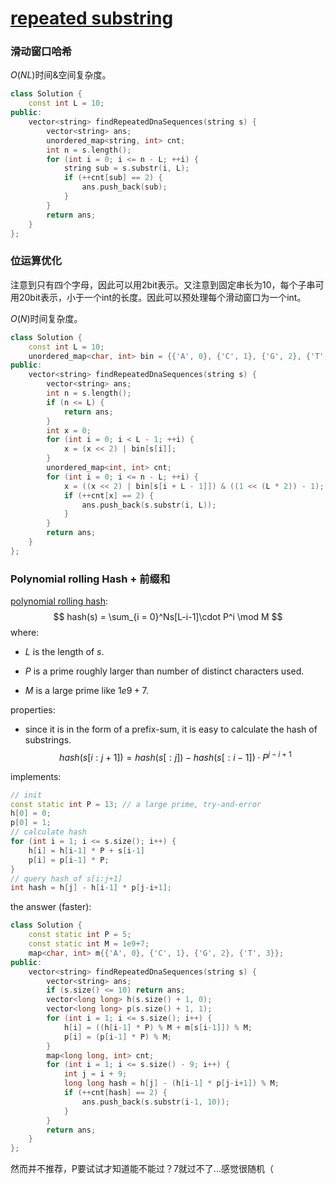 # [repeated substring](https://leetcode-cn.com/problems/repeated-dna-sequences/)

### 滑动窗口哈希

$O(NL)$时间&空间复杂度。

```cpp
class Solution {
    const int L = 10;
public:
    vector<string> findRepeatedDnaSequences(string s) {
        vector<string> ans;
        unordered_map<string, int> cnt;
        int n = s.length();
        for (int i = 0; i <= n - L; ++i) {
            string sub = s.substr(i, L);
            if (++cnt[sub] == 2) {
                ans.push_back(sub);
            }
        }
        return ans;
    }
};
```



### 位运算优化

注意到只有四个字母，因此可以用2bit表示。又注意到固定串长为10，每个子串可用20bit表示，小于一个int的长度。因此可以预处理每个滑动窗口为一个int。

$O(N)$时间复杂度。

```cpp
class Solution {
    const int L = 10;
    unordered_map<char, int> bin = {{'A', 0}, {'C', 1}, {'G', 2}, {'T', 3}};
public:
    vector<string> findRepeatedDnaSequences(string s) {
        vector<string> ans;
        int n = s.length();
        if (n <= L) {
            return ans;
        }
        int x = 0;
        for (int i = 0; i < L - 1; ++i) {
            x = (x << 2) | bin[s[i]];
        }
        unordered_map<int, int> cnt;
        for (int i = 0; i <= n - L; ++i) {
            x = ((x << 2) | bin[s[i + L - 1]]) & ((1 << (L * 2)) - 1);
            if (++cnt[x] == 2) {
                ans.push_back(s.substr(i, L));
            }
        }
        return ans;
    }
};
```





### Polynomial rolling Hash + 前缀和

[polynomial rolling hash](https://en.wikipedia.org/wiki/Rolling_hash):
$$
hash(s) = \sum_{i = 0}^Ns[L-i-1]\cdot P^i \mod M
$$
where:

* $L$ is the length of $s$.

* $P$ is a prime roughly larger than number of distinct characters used.
* $M$ is a large prime like $1e9+7$.

properties:

* since it is in the form of a prefix-sum, it is easy to calculate the hash of substrings.
  $$
  hash(s[i:j+1]) = hash(s[:j]) - hash(s[:i-1])\cdot P^{j-i+1}
  $$

implements:

```cpp
// init
const static int P = 13; // a large prime, try-and-error
h[0] = 0;
p[0] = 1;
// calculate hash
for (int i = 1; i <= s.size(); i++) {
	h[i] = h[i-1] * P + s[i-1]
	p[i] = p[i-1] * P;    
}
// query hash of s[i:j+1]
int hash = h[j] - h[i-1] * p[j-i+1];
```

the answer (faster):

```cpp
class Solution {
    const static int P = 5;
    const static int M = 1e9+7;
    map<char, int> m{{'A', 0}, {'C', 1}, {'G', 2}, {'T', 3}};
public:
    vector<string> findRepeatedDnaSequences(string s) {
        vector<string> ans;
        if (s.size() <= 10) return ans;
        vector<long long> h(s.size() + 1, 0);
        vector<long long> p(s.size() + 1, 1);       
        for (int i = 1; i <= s.size(); i++) {
            h[i] = ((h[i-1] * P) % M + m[s[i-1]]) % M;
            p[i] = (p[i-1] * P) % M;
        }
        map<long long, int> cnt;
        for (int i = 1; i <= s.size() - 9; i++) {
            int j = i + 9;
            long long hash = h[j] - (h[i-1] * p[j-i+1]) % M;
            if (++cnt[hash] == 2) {
                ans.push_back(s.substr(i-1, 10));
            }
        }
        return ans;
    }
};
```

然而并不推荐，P要试试才知道能不能过？7就过不了...感觉很随机（

